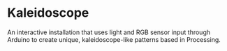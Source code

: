 # Kaleidoscope
An interactive installation that uses light and RGB sensor input through Arduino to create unique, kaleidoscope-like patterns based in Processing.
